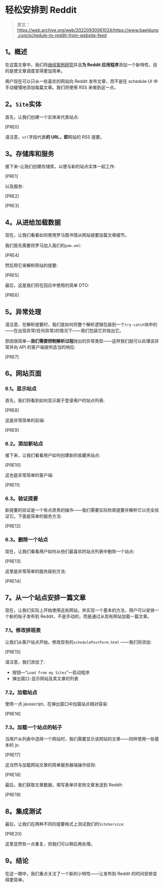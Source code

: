 # 轻松安排到 Reddit

> 原文：<https://web.archive.org/web/20220930061024/https://www.baeldung.com/schedule-to-reddit-from-website-feed>

## **1。概述**

在这篇文章中，我们将[继续案例研究](/web/20220117081608/https://www.baeldung.com/case-study-a-reddit-app-with-spring)并且**为 Reddit 应用程序**添加一个新特性，目的是使文章调度变得更加简单。

用户现在可以只从一些喜欢的网站向 Reddit 发布文章，而不是在 schedule UI 中手动缓慢地添加每篇文章。我们将使用 RSS 来做到这一点。

## **2。`Site`实体**

首先，让我们创建一个实体来代表站点:

[PRE0]

请注意，`url`字段代表**的 URL，即**网站的 RSS 提要。

## **3。存储库和服务**

接下来–让我们创建存储库，以便与新的站点实体一起工作:

[PRE1]

以及服务:

[PRE2]

[PRE3]

## **4。从进给加载数据**

现在，让我们看看如何使用罗马图书馆从网站提要加载文章细节。

我们首先需要将罗马加入我们的`pom.xml`:

[PRE4]

然后用它来解析网站的提要:

[PRE5]

最后，这是我们将在回应中使用的简单 DTO:

[PRE6]

## **5。异常处理**

请注意，在解析提要时，我们是如何将整个解析逻辑包装到一个`try-catch`块中的——在出现异常(任何异常)的情况下——我们包装它并抛出它。

原因很简单—**我们需要控制解析过程**抛出的异常类型——这样我们就可以处理该异常并向 API 的客户端提供适当的响应:

[PRE7]

## **6。网站页面**

### **6.1。显示站点**

首先，我们将看到如何显示属于登录用户的站点列表:

[PRE8]

这是非常简单的前端:

[PRE9]

### 6.2。添加新站点

接下来，让我们看看用户如何创建新的收藏夹站点:

[PRE10]

这也是非常简单的客户端:

[PRE11]

### 6.3。验证提要

新提要的验证是一个有点昂贵的操作——我们需要实际检索提要并解析它以完全验证它。下面是简单的服务方法:

[PRE12]

### 6.3。删除一个站点

现在，让我们看看用户如何从他们最喜欢的站点列表中删除一个站点:

[PRE13]

这里是非常简单的服务级别方法:

[PRE14]

## **7。从一个站点安排一篇文章**

现在，让我们实际上开始使用这些网站，并实现一个基本的方法，用户可以安排一个新的帖子发布到 Reddit，不是手动的，而是通过从现有网站加载一篇文章。

### 7.1。修改排班表

让我们从客户站点开始，修改现有的`schedulePostForm.html` ——我们将添加:

[PRE15]

请注意，我们添加了:

*   按钮—“`Load from my Sites`”—启动程序
*   弹出窗口-显示网站及其文章的列表

### 7.2。加载站点

使用一点 javascript，在弹出窗口中加载站点相对容易:

[PRE16]

### 7.3。加载一个站点的帖子

当用户从列表中选择一个网站时，我们需要显示该网站的文章——同样使用一些基本的 js:

[PRE17]

这当然与加载网站文章的简单服务器端操作挂钩:

[PRE18]

最后，我们获取文章数据，填写表单并安排文章发送到 Reddit:

[PRE19]

## **8。集成测试**

最后，让我们在两种不同的提要格式上测试我们的`SiteService`:

[PRE20]

这里显然有一点重复，但我们可以稍后再处理。

## **9。结论**

在这一期中，我们重点关注了一个新的小特性——让发布到 Reddit 的时间安排变得更简单。